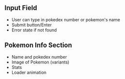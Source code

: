 ## Input Field
- User can type in pokedex number or pokemon's name
- Submit button/Enter
- Error state if not found

## Pokemon Info Section
- Name and pokedex number
- Image of Pokemon (variants)
- Stats
- Loader animation 
